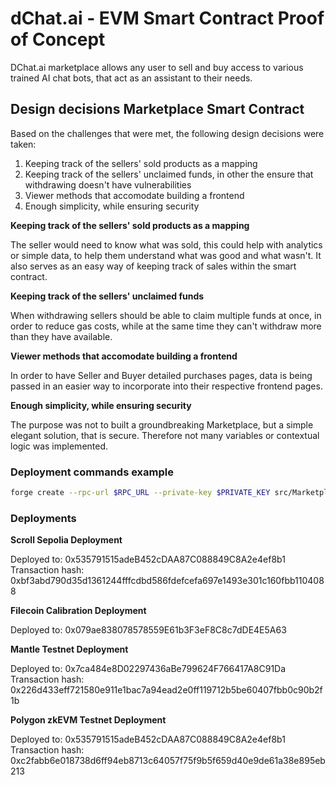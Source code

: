 # dChat.ai - EVM Smart Contract Proof of Concept

DChat.ai marketplace allows any user to sell and buy access to various trained AI chat bots, that act as an assistant to their needs.

## Design decisions Marketplace Smart Contract

Based on the challenges that were met, the following design decisions were taken:

1. Keeping track of the sellers' sold products as a mapping
2. Keeping track of the sellers' unclaimed funds, in other the ensure that withdrawing doesn't have vulnerabilities
3. Viewer methods that accomodate building a frontend
4. Enough simplicity, while ensuring security

**Keeping track of the sellers' sold products as a mapping**

The seller would need to know what was sold, this could help with analytics or simple data, to help them understand what was good and what wasn't.
It also serves as an easy way of keeping track of sales within the smart contract.

**Keeping track of the sellers' unclaimed funds**

When withdrawing sellers should be able to claim multiple funds at once, in order to reduce gas costs, while at the same time they can't withdraw more than they have available.

**Viewer methods that accomodate building a frontend**

In order to have Seller and Buyer detailed purchases pages, data is being passed in an easier way to incorporate into their respective frontend pages.

**Enough simplicity, while ensuring security**

The purpose was not to built a groundbreaking Marketplace, but a simple elegant solution, that is secure. Therefore not many variables or contextual logic was implemented.

### Deployment commands example

```sh
forge create --rpc-url $RPC_URL --private-key $PRIVATE_KEY src/Marketplace.sol:Marketplace --legacy
```

### Deployments

**Scroll Sepolia Deployment**

Deployed to: 0x535791515adeB452cDAA87C088849C8A2e4ef8b1
Transaction hash: 0xbf3abd790d35d1361244fffcdbd586fdefcefa697e1493e301c160fbb1104088

**Filecoin Calibration Deployment**

Deployed to: 0x079ae838078578559E61b3F3eF8C8c7dDE4E5A63

**Mantle Testnet Deployment**

Deployed to: 0x7ca484e8D02297436aBe799624F766417A8C91Da
Transaction hash: 0x226d433eff721580e911e1bac7a94ead2e0ff119712b5be60407fbb0c90b2f1b

**Polygon zkEVM Testnet Deployment**

Deployed to: 0x535791515adeB452cDAA87C088849C8A2e4ef8b1
Transaction hash: 0xc2fabb6e018738d6ff94eb8713c64057f75f9b5f659d40e9de61a38e895eb213
